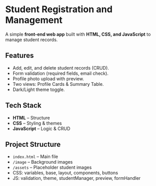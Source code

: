 # Student Registration and Management #

A simple **front-end web app** built with **HTML, CSS, and JavaScript** to manage student records.

## Features
- Add, edit, and delete student records (CRUD).
- Form validation (required fields, email check).
- Profile photo upload with preview.
- Two views: Profile Cards & Summary Table.
- Dark/Light theme toggle.

## Tech Stack
- **HTML** – Structure  
- **CSS** – Styling & themes  
- **JavaScript** – Logic & CRUD  

## Project Structure
- `index.html` – Main file  
- `/image` – Background images  
- `/assets` – Placeholder student images  
- CSS: variables, base, layout, components, buttons  
- JS: validation, theme, studentManager, preview, formHandler  

